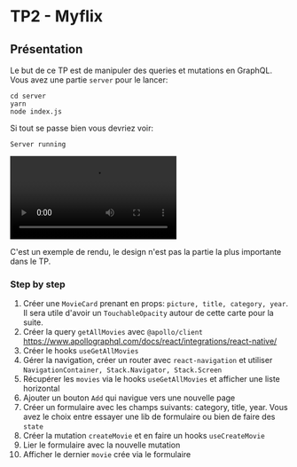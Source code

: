 # TP2 - Myflix

## Présentation

Le but de ce TP est de manipuler des queries et mutations en GraphQL. Vous avez une partie `server` pour le lancer:
```
cd server
yarn
node index.js
```

Si tout se passe bien vous devriez voir:
```
Server running
```
![video](./assets/myflix.mp4)

C'est un exemple de rendu, le design n'est pas la partie la plus importante dans le TP.

### Step by step

1. Créer une `MovieCard` prenant en props: `picture, title, category, year`. Il sera utile d'avoir un `TouchableOpacity` autour de cette carte pour la suite.
2. Créer la query `getAllMovies` avec `@apollo/client` https://www.apollographql.com/docs/react/integrations/react-native/
3. Créer le hooks `useGetAllMovies`
4. Gérer la navigation, créer un router avec `react-navigation` et utiliser `NavigationContainer, Stack.Navigator, Stack.Screen`
5. Récupérer les `movies` via le hooks `useGetAllMovies` et afficher une liste horizontal 
6. Ajouter un bouton `Add` qui navigue vers une nouvelle page
7. Créer un formulaire avec les champs suivants: category, title, year. Vous avez le choix entre essayer une lib de formulaire ou bien de faire des `state`
8. Créer la mutation `createMovie` et en faire un hooks `useCreateMovie`
9. Lier le formulaire avec la nouvelle mutation
10. Afficher le dernier `movie` crée via le formulaire
